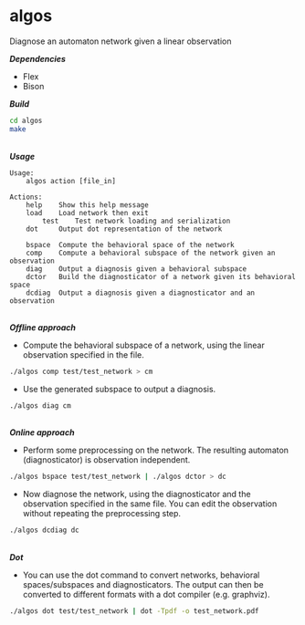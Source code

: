 # algos
Diagnose an automaton network given a linear observation

***Dependencies***
* Flex
* Bison

***Build***
```bash
cd algos
make
```
\
***Usage***
```
Usage:
	algos action [file_in]

Actions:
	help    Show this help message
	load    Load network then exit
        test    Test network loading and serialization
	dot     Output dot representation of the network

	bspace  Compute the behavioral space of the network
	comp    Compute a behavioral subspace of the network given an observation
	diag    Output a diagnosis given a behavioral subspace
	dctor   Build the diagnosticator of a network given its behavioral space
	dcdiag	Output a diagnosis given a diagnosticator and an observation

```
\
***Offline approach***
* Compute the behavioral subspace of a network, using the linear observation specified in the file.
```bash
./algos comp test/test_network > cm
```
* Use the generated subspace to output a diagnosis. 
```bash
./algos diag cm
```
\
***Online approach***
* Perform some preprocessing on the network. The resulting automaton (diagnosticator) is observation independent.
```bash
./algos bspace test/test_network | ./algos dctor > dc
```
* Now diagnose the network, using the diagnosticator and the observation specified in the same file. You can edit the observation without repeating the preprocessing step.
```bash
./algos dcdiag dc
```
\
***Dot***
* You can use the dot command to convert networks, behavioral spaces/subspaces and diagnosticators. The output can then be converted to different formats with a dot compiler (e.g. graphviz).
```bash
./algos dot test/test_network | dot -Tpdf -o test_network.pdf
```

